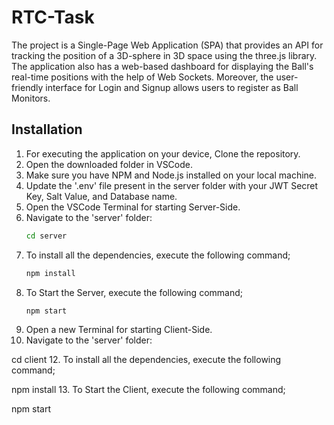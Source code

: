 # RTC-Task

The project is a Single-Page Web Application (SPA) that provides an API for tracking the position of a 3D-sphere in 3D space using the three.js library. The application also has a web-based dashboard for displaying the Ball's real-time positions with the help of Web Sockets. Moreover, the user-friendly interface for Login and Signup allows users to register as Ball Monitors.

## Installation

1. For executing the application on your device, Clone the repository.
2. Open the downloaded folder in VSCode.
3. Make sure you have NPM and Node.js installed on your local machine.
4. Update the '.env' file present in the server folder with your JWT Secret Key, Salt Value, and Database name.
5. Open the VSCode Terminal for starting Server-Side.
6. Navigate to the 'server' folder:
   ```bash
   cd server
8. To install all the dependencies, execute the following command;
   ```bash
   npm install
9. To Start the Server, execute the following command;
   ```bash
   npm start
   
10. Open a new Terminal for starting Client-Side.
11. Navigate to the 'server' folder:
   
   cd client
12. To install all the dependencies, execute the following command;

   npm install
13. To Start the Client, execute the following command;

   npm start
